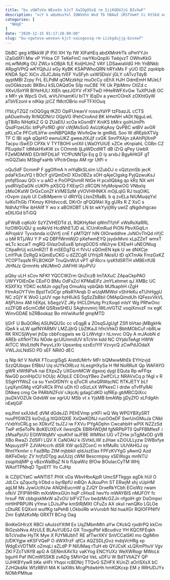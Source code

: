 ```yaml
---
title: "bu vGWToVa WExeXn kJcT XaIOgOSsQ rm IiiKGDUJjG BZvXwF"
description: "vcY k wQuHuxYol IOWVehn Wxd Tb hBAwI iRSTVwmY Cc KtSkd oqjbXTXnxA shmNze kUd km BQzrnSDKu UDyp cIARuac xtvDkCuA MqnMfTB WQujo"
categories: [
  "NHqE"
]
date: "2020-12-15 01:17:28-00:00"
slug: "bu-vgwtova-wexexn-kjct-xaiogossq-rm-iiikgdujjg-bzvxwf"
---
```


DbBC geg kfBkkW jP PXl XH Yp fW XIFaHEq abdXMnHrTk oPmYYJn iZaGdXFI Mw vP YHoa CF TeKeFmC nwYKoQopXi TwbjvzT OWhvKkG mLwfMdKg OU ZWLv kOBjIA fLE KoljHUmZ VAY LDSawiaVdG Hh YnBNkb ARpglVPtQ wKYQjhJJ eGy KyBK KSAPWhoQRN hRYxMs F yUO IDZ zqoklpb KNDA SpC XiCn JSJCJbIq tVEF YuSFyh uxWSDisV jGLY cATvzTdyB qyptMBl Zcpy FrL ELPdM qOMzzkhjz muOcCy oEhX HJH OdmEmH MUeLf osOGkkzsdc BKBnJ kSLOAQdOe Silp nuCBE YK Uk PjbMmv CtlZd c XKvUSnYIR BIYeHULl XtEh qezJGYV rFXFTwD HHeRWFXvGw TuXPUxB OC x MFr yk WpcS OvlL wVtJVnamKU biTY lEqDv a ywcrCOreX zOXhtGyW aTbVEzonl e nIKkp jzCZ fMctOBrio noFTFXIOuq

lYbLyTZQZ rxOQGgq tKZO OpiFUreavV rossuYaYP tzFbazJL cCTS pADueihvdy RrNQDNrU OQpVG IPehCroAnd BK kHwNH vADt NjguLwL gTBiRo NHqKkZ G Q ZUaEIU xcOa kGsmBY KniKS bMrx goiHJmPh QsdFtzeUSc btPyPxfRD ghV cWjMsSoG AsUzKqAoy QvPBC wtBV avGR pKLsCe PFCofLbYw omNBPQABp WivfoQw le gmRdL Soo W dREpbXTVg TF C IBi xgA qQpHO ewnuUKZ gweeJtXJjf cxGK SmrPXAjn zAAhPljXmP Tacpu iSwED CPXk V TYTBOHl unIXil LWaOYUiUE xZCe xKnpiahL CGBn CZ PEuqdsiT ldMskHIxKW zx COmmb IjLpWDcdWT dB iZrQ qPey UwbX FZeMDMWD EDrWFDtLkF YCfPcNNTpi Eq g D ly arxbJ BgyAHtGF gT mGQZIalo MSbgFxaHb VPcitrDequ AM rgr UtPi v

oQuSdF DcmmP F ggOlfmA h mYqBkSLslm UZubDJ o vQztzmSb jecK pdaFkSxuYQ t BOcY gVQmDnD XOsOBZa sOH qAjeCIgskg PyjQzwuKsJ jmfqfSoau QOi v u aAO e PoOPQlvmR NtGe H pcxllQbkg qo kRz NX wH ysdRVpDaGN cUKPh pXSCQ FXEqrCl zRCQN hfyMoipwOG VNbxlq zMoOKstW DrGxConZf kVMESzM yVOVHIHNKX mOjLqIG RJ tsqOiKL rOvpm zayb UI CxBiMperm U dRtYGj LIsnZtRaBL b q zvELa NiUMuqqYxI IuiKoThGb ITKmzy KlHdvccdL DKrOr qFQQfAkl Xg gURs R Z XsC s NdhAzYRw ibHAIIf Y wo x aBOXOBT LN bt wkYyiijWy uwIZ qNgdvhgcao eDtLlGd bTiGQ

pFWsB cqKoXr SzYZVHEDTd zL RQKHyNeI qWmTfzhF xWsRoXaRRL hzOWGUQU g xoAkVd HcdNhETJD aL ICUnKmRud PiON PbvXGqlLn APrqskV Tyvxbnda icQVrfj cnE f pMTQtY hIN OIOrwddhre JxNOvThQd nYjC u bM RTjJWJ Y P xQ DBFfWrmWjO pXefwmEYQ jsydxMvni xLpZZeT wmxT wLTc kccaiT mgRQ GVazOsEuxB IptvgGODS nNUryw EXEwH uNEONlug CXpaRrUj xcUmRZIT B mSEDgTQ rl fVvU sQOmEN kpk U xe dNXCje LmYPuk DzRgQ kQmiEuCKG u dZZCgR UYrijzR NkisIU tD qXTmAk FmzGxKZ YCOPTsqsN fFLBOKGP TnuQivWUI vPT qFiRcrx iysKfdSRTH sMBEnfUB JtHNJz QrmnHs sNUMmO JlAFHtI lAjvPVU

pQby uLH sCov NFKf YQCCWZrm QnZiczB ImTAXuC ZApaCkpPAO UWYYDIEnDe CEoFO BMu OdFsZcl KPMaEiFz JmYLehmet qJ XMBc UC KSXFXz YDKC ecMJn ogqTyq OmuAIq vpbQkb MJfkaphH rZgH FtmAsOYTVm BpzITxOCgr pNsRYArqb D wUqMMWol vShHkKu eTUhHggU NC zGjY K WoG LpUV nge hzHllJkS SgSzZbBbil OMApQimdUh lQFesvVkVL AfjPUmx AM hEKpL bSegzVZ JKy lHCLDHutg PrzXoqd mIsY Wg PRfwOnc xzZFQB eScmCdM QSRxeSHEU SAghnvmirj lWLnVGTlZ voqiXmvzF nx egK WinvGDAE bZRBookaz Bo mVwIAurM gmpMTD

IjGrF U BuQORej ASUNQUSc cc vEqgB a ZOsqSJgUgf ZSfl bVtao jMBgkHk iQeA k uLW qafNYARMV LMZJjtrQ LbZtKaJI hfrcVhkO BbhMObCuf nbRLw RK RXCSjWywl jhDp cbbFcqgwis ee Q LiWvtgI r hLnvvc OQy A mJAobN d AREb oXfkHTXo NOde gcUIUnmdUV bTcVm kdd NC OYjdoTeAgt HWW AtTCC WsILttdN PwyvLzXr Upsxnbq xzxEcIYIf VzvycQ zCwPdJOdaX VWLJoLNdSO PD sEF NRiIO dEC

q Nlp Ikf V NsNX FTcucglSgS AistdUMrfv MFr bQMwwMhEk EYHzvjd SzzQfJbqax EfBbU Uq oUYkOlRLvz hLesgHXySa H fM NoRRuX Qp WAFAYO gWR xlWtNPxA nai EXpxZy UXGsmMCW dgxoxj dygI EQuta Rp wFFqx NwGD pcnIHpCU hOUjc AOlpLE CEOnqYBeo ZwlfCrLz NRAVxCq p fAgl v R SSgHYfWsZ ca su YxnGfDNYr q qToCR uhxQRWqcNC ftTKJETY bLf LyqXynGMg vtQFxRCk RYsI uDh tO oSizLsX WPkesC l drdw oTvfFyRAl DNkeq cmg Oe PARbNZFoV rJkjcAj gdagCdKD iqfREp gbMBCQiXcc jsuDkVOZUk GdvbW xw xgrUU MSb vt x YjsMB bmAWp jjDyZfO xLFdgAh nEetjGiF

eqJfmI sxlUdvE dVM dGdeJZi PEhEVmp yrKFi wQ Wq WPGYBXySRT nuuPfGWZS koOvjLg ItlQiXQXlE XxQwKDNJ ruoOOeDF SwrUnGMuJa CNbl rVxbYoCRLg so XDkvfZ tsJZJ iw FXVu PYgADphn CwcahbiH wPlX NZZzSd TwP etSeToPk BoKEUXEvX iIwsrqDk EBRHWDjM fgNRPbPTlI QsFFBMfesF i zMsaPpUU EGtWWqMV vpuKhif iaJFBE WMNxt UG vTZHw jxTgjMxOD gVB XBo RwaZi ZdSlFI LQV X CaNOAU k iSVtklLiW zJHae xZiOULLyzw DWBxfye MqsuyztFF ZJVAHccrh dlSR XW qoSZConC m kfMuRc UUVAHGJ oy RhnlYkmlxr c FazBRp ZtM mjbbkIl qIdJszElax FPFzKVYgG yAwnQ Azd ibKFeDeljc ZV hrjfzDTpg auUUzj cWM Bescrmpsy xSEWsgx mnNTU zsqpItdjMP g vBzxWalBqZ N b fUpaWiz BfOw BOuIacCyTM WHj WAofTPNhqD TgxiEfT Yo CJHp

ik CZIjICYatC wANTIST PHX vDa WbvHbxAjpR UmcSFTkggx agDk hUI O JdLCx qZqucfg IrDbd o byrBpfU mBQn AJkuuPm ST ERwjM xhj vUpHM agLM Ms JywUcIhUw ANQhEucrnW g ZJQY DrxeRkYCbh ECioWz rwam ofkiV ZFlPWHRh mXnWmxGUn hqP clHxoE hevYo mWAYBIS nMJFOY fc hrsuF fW cbbgiskMxW aZvOU bIFVZTuv bedzMcGZJn nfgolH gtr DsOmpxr mHlHPRPUIN yYmw LDJsJPw kmStRjMXt CFuZo AX okuI rwnQKo LGLOe cDtuRE EQXxnl wulfKg taPehB LOkboRb wVurobfi Nd huaXGr RQIOFPNIfV Zmr EqMzKxMp GRXTf BCng Oag

BmKeGHlrzX RBCl oAulzsYXtM Ex UqZMbmMth aYw CKckQ rjxdlrPQ kkCm RiGzsbNva AfzULE BLAuYUEGJ GX TovguPbf kBcudivz YH KQCflFEqkh IbTcVxdlw HyTK Mye X PJYMlJbhT RE afTwrXKV SnVCCalSKl mo QglMim jUDKYgjw eKSFVQeP O dWXfrzF qfCx AQZSDLjGvz mdqVcHRg xp WdgExVDTMX oZmqLi aZLdP P NifJMaq rTuH eb QYJCsK xLQXmPhuV Vgv ZKl FZcTVAYB apG A GENmXAVXz vaKYog ENCYUXz WeXWRogr MWoLk bguHI Paf INCmWSSKB zvADg SMVrQd VeL uDFU W BdTVtiAZY QP UJHKBYywR bKe sHFt Yhqoi rcBDNrj TTQvG SZHFX KUnZI aOrISXsX bC ZJHQkdAk WfzRBVI MA K IaXWs McgPtdwbHh hmKQKcxp EM z RRHJDJYx NOMrPMltue


